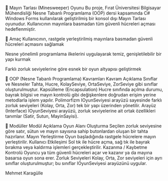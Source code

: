 🧨 Mayın Tarlası (Minesweeper) Oyunu
Bu proje, Fırat Üniversitesi Bilgisayar Mühendisliği Nesne Tabanlı Programlama (OOP) dersi kapsamında C# Windows Forms kullanılarak geliştirilmiş bir konsol dışı Mayın Tarlası oyunudur. Kullanıcının mayınlara basmadan tüm güvenli hücreleri açması hedeflenmiştir.

🎯 Amaç
Kullanıcının, rastgele yerleştirilmiş mayınlara basmadan güvenli hücreleri açmasını sağlamak

Nesne yönelimli programlama ilkelerini uygulayarak temiz, genişletilebilir bir yapı kurmak

Farklı zorluk seviyelerine göre esnek bir oyun altyapısı geliştirmek

🧠 OOP (Nesne Tabanlı Programlama) Kavramları
Kavram	Açıklama
Sınıflar ve Nesneler	Tahta, Hucre, KolaySeviye, OrtaSeviye, ZorSeviye gibi sınıflar oluşturulmuştur.
Kapsülleme (Encapsulation)	Hucre sınıfında açılma durumu, bayrak bilgisi ve mayın kontrolü gibi değişkenlere doğrudan erişim yerine metodlarla işlem yapılır.
Polimorfizm	IOyunSeviyesi arayüzü sayesinde farklı zorluk seviyeleri (Kolay, Orta, Zor) tek bir yapı üzerinden yönetilir.
Arayüz (Interface)	IOyunSeviyesi arayüzü, zorluk seviyelerine ait ortak özellikleri tanımlar (Satir, Sutun, MayinSayisi).

🧩 Modüller
Modül	Açıklama
Oyun Alanı Oluşturma	Seçilen zorluk seviyesine göre satır, sütun ve mayın sayısına sahip butonlardan oluşan bir tahta hazırlanır.
Mayın Yerleştirme	Oyun başladığında rastgele hücrelere mayın yerleştirilir.
Kullanıcı Etkileşimi	Sol tık ile hücre açma, sağ tık ile bayrak bırakma veya kaldırma işlemleri gerçekleştirilir.
Kazanma / Kaybetme Kontrolü	Oyuncu ya tüm güvenli hücreleri açar ve kazanır ya da mayına basarsa oyun sona erer.
Zorluk Seviyeleri	Kolay, Orta, Zor seviyeleri için ayrı sınıflar oluşturulmuştur; bu sınıflar IOyunSeviyesi arayüzünü uygular.

Mehmet Karagülle 
